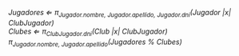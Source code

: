 <i>Jugadores ⇐ π<sub>Jugador.nombre, Jugador.apellido, Jugador.dni</sub>(Jugador |x| ClubJugador)</i>  
<i>Clubes ⇐ π<sub>ClubJugador.dni</sub>(Club |x| ClubJugador)</i>  
<i>π<sub>Jugador.nombre, Jugador.apellido</sub>(Jugadores % Clubes)</i>